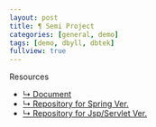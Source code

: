 ```yaml
---
layout: post
title: ¶ Semi Project
categories: [general, demo]
tags: [demo, dbyll, dbtek]
fullview: true
---
```


Resources
- [↳ Document](https://jnuho.github.io/parking)
- [↳ Repository for Spring Ver.](https://github.com/fggo/ParkingSpring)
- [↳ Repository for Jsp/Servlet Ver.](https://github.com/fggo/Parking)
